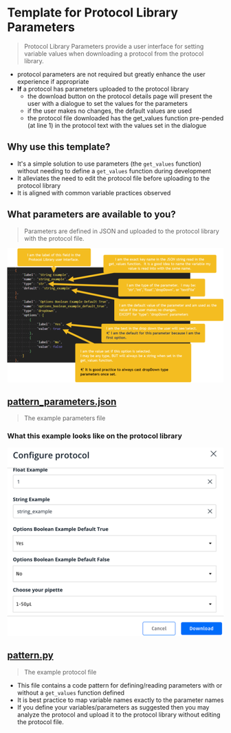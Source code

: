 # Template for Protocol Library Parameters

> Protocol Library Parameters provide a user interface for setting variable values when downloading a protocol from the protocol library.

- protocol parameters are not required but greatly enhance the user experience if appropriate
- **If** a protocol has parameters uploaded to the protocol library
  - the download button on the protocol details page will present the user with a dialogue to set the values for the parameters
  - if the user makes no changes, the default values are used
  - the protocol file downloaded has the get_values function pre-pended (at line 1) in the protocol text with the values set in the dialogue

## Why use this template?

- It's a simple solution to use parameters (the `get_values` function) without needing to define a `get_values` function during development
- It alleviates the need to edit the protocol file before uploading to the protocol library
- It is aligned with common variable practices observed

## What parameters are available to you?

> Parameters are defined in JSON and uploaded to the protocol library with the protocol file.

![Defining Parameters](media\params.png)

## [pattern_parameters.json](pattern_parameters.json)

> The example parameters file

### What this example looks like on the protocol library

![Download Dialog](media/downloaddialogue.png)

## [pattern.py](pattern.py)

> The example protocol file

- This file contains a code pattern for defining/reading parameters with or without a `get_values` function defined
- It is best practice to map variable names exactly to the parameter names
- If you define your variables/parameters as suggested then you may analyze the protocol and upload it to the protocol library without editing the protocol file.
